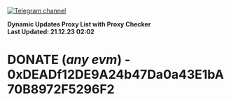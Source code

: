 [![Telegram channel](https://img.shields.io/endpoint?url=https://runkit.io/damiankrawczyk/telegram-badge/branches/master?url=https://t.me/n4z4v0d)](https://t.me/n4z4v0d) 

**Dynamic Updates Proxy List with Proxy Checker**  
**Last Updated: 21.12.23 02:02**

# DONATE (_any evm_) - 0xDEADf12DE9A24b47Da0a43E1bA70B8972F5296F2
